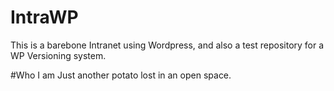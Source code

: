 # IntraWP

This is a barebone Intranet using Wordpress, and also a test repository for a WP Versioning system.

#Who I am
Just another potato lost in an open space.
